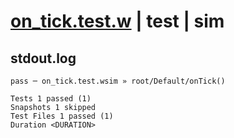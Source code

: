 # [on_tick.test.w](../../../../../../examples/tests/sdk_tests/schedule/on_tick.test.w) | test | sim

## stdout.log
```log
pass ─ on_tick.test.wsim » root/Default/onTick()

Tests 1 passed (1)
Snapshots 1 skipped
Test Files 1 passed (1)
Duration <DURATION>
```

